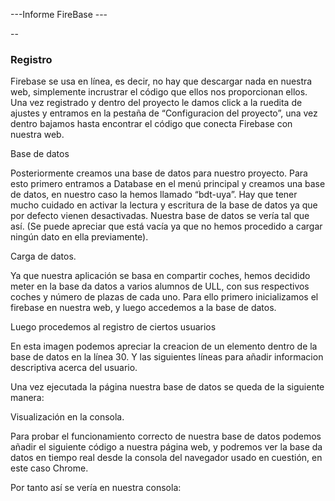 ---Informe FireBase ---



--  

### Registro

Firebase se usa en línea, es decir, no hay que descargar nada en nuestra web, simplemente incrustrar el código que ellos nos proporcionan ellos.
Una vez registrado y dentro del proyecto le damos click a la ruedita de ajustes y entramos en la pestaña de “Configuracion del proyecto”, una vez dentro bajamos hasta encontrar el código que conecta Firebase con nuestra web.
 

Base de datos

Posteriormente creamos una base de datos para nuestro proyecto. Para esto primero entramos a Database en el menú principal y creamos una base de datos, en nuestro caso la hemos llamado “bdt-uya”. Hay que tener mucho cuidado en activar la lectura y escritura de la base de datos ya que por defecto vienen desactivadas.
Nuestra base de datos se vería tal que así. (Se puede apreciar que está vacía ya que no hemos procedido a cargar ningún dato en ella previamente).
 

Carga de datos.

Ya que nuestra aplicación se basa en compartir coches, hemos decidido meter en la base da datos a varios alumnos de ULL, con sus respectivos coches y número de plazas de cada uno.
Para ello primero inicializamos el firebase en nuestra web, y luego accedemos a la base de datos.
 
Luego procedemos al registro de ciertos usuarios 

 

En esta imagen podemos apreciar la creacion de un elemento dentro de la base de datos en la línea 30. Y las siguientes líneas para añadir informacion descriptiva acerca del usuario.

Una vez ejecutada la página nuestra base de datos se queda de la siguiente manera:

 

Visualización en la consola.

Para probar el funcionamiento correcto de nuestra base de datos podemos añadir el siguiente código a nuestra página web, y podremos ver la base da datos en tiempo real desde la consola del navegador usado en cuestión, en este caso Chrome.

 

Por tanto así se vería en nuestra consola: 
 

